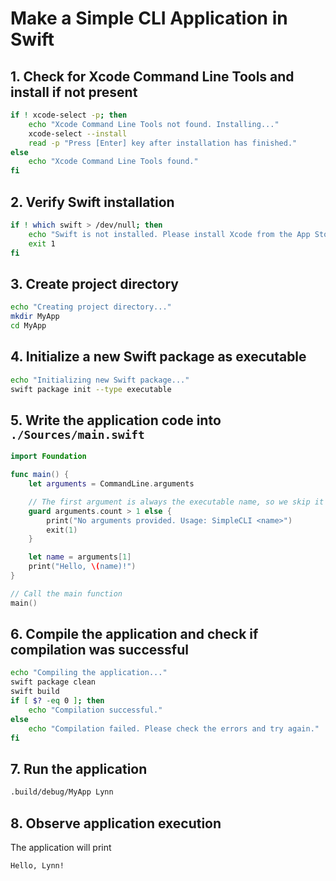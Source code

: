 # Make a Simple CLI Application in Swift

## 1. Check for Xcode Command Line Tools and install if not present

```sh
if ! xcode-select -p; then
    echo "Xcode Command Line Tools not found. Installing..."
    xcode-select --install
    read -p "Press [Enter] key after installation has finished."
else
    echo "Xcode Command Line Tools found."
fi
```

## 2. Verify Swift installation

```sh
if ! which swift > /dev/null; then
    echo "Swift is not installed. Please install Xcode from the App Store."
    exit 1
fi
```

## 3. Create project directory

```sh
echo "Creating project directory..."
mkdir MyApp
cd MyApp
```

## 4. Initialize a new Swift package as executable

```sh
echo "Initializing new Swift package..."
swift package init --type executable
```

## 5. Write the application code into `./Sources/main.swift`

```swift
import Foundation

func main() {
    let arguments = CommandLine.arguments

    // The first argument is always the executable name, so we skip it
    guard arguments.count > 1 else {
        print("No arguments provided. Usage: SimpleCLI <name>")
        exit(1)
    }

    let name = arguments[1]
    print("Hello, \(name)!")
}

// Call the main function
main()
```

## 6. Compile the application and check if compilation was successful

```sh
echo "Compiling the application..."
swift package clean
swift build
if [ $? -eq 0 ]; then
    echo "Compilation successful."
else
    echo "Compilation failed. Please check the errors and try again."
fi
```

## 7. Run the application

```sh
.build/debug/MyApp Lynn
```

## 8. Observe application execution

The application will print

```sh
Hello, Lynn!
```
